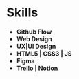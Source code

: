 # Skills

  - **Github Flow**
  - **Web Design**
  - **UX|UI Design**
  - **HTML5 | CSS3 | JS**
  - **Figma**
  - **Trello | Notion**
